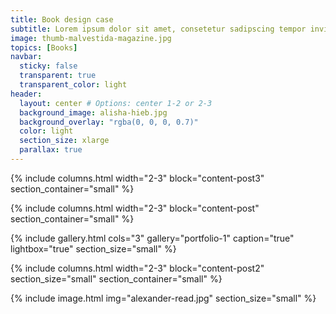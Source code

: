 ```yaml
---
title: Book design case
subtitle: Lorem ipsum dolor sit amet, consetetur sadipscing tempor invidunt ut labore et dolore magna aliquyam erat, sed diam voluptua.
image: thumb-malvestida-magazine.jpg
topics: [Books]
navbar:
  sticky: false
  transparent: true
  transparent_color: light
header:
  layout: center # Options: center 1-2 or 2-3
  background_image: alisha-hieb.jpg
  background_overlay: "rgba(0, 0, 0, 0.7)"
  color: light
  section_size: xlarge
  parallax: true
---
```


{% include columns.html 
	width="2-3"
  block="content-post3"
  section_container="small"
%}

{% include columns.html 
	width="2-3"
  block="content-post"
  section_container="small"
%}

{% include gallery.html 
	cols="3"
	gallery="portfolio-1"
	caption="true"
	lightbox="true"
  section_size="small"
%}

{% include columns.html 
	width="2-3"
  block="content-post2"
  section_size="small"
  section_container="small"
%}

{% include image.html 
	img="alexander-read.jpg"
  section_size="small"
%}